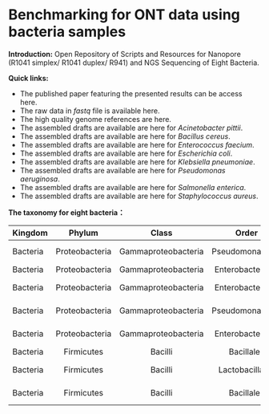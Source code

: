 # Benchmarking for ONT data using bacteria samples


**Introduction:** Open Repository of Scripts and Resources for Nanopore (R1041 simplex/ R1041 duplex/ R941) and NGS Sequencing of Eight Bacteria.

**Quick links:**

- The published paper featuring the presented results can be access here.
- The raw data in *fastq* file is available here.
- The high quality genome references are here.
- The assembled drafts are available are here for *Acinetobacter  pittii*.
- The assembled drafts are available are here for *Bacillus  cereus*.
- The assembled drafts are available are here for *Enterococcus  faecium*.
- The assembled drafts are available are here for *Escherichia  coli*.
- The assembled drafts are available are here for *Klebsiella pneumoniae*.
- The assembled drafts are available are here for *Pseudomonas  aeruginosa*.
- The assembled drafts are available are  here for *Salmonella  enterica*.
- The assembled drafts are available are here for *Staphylococcus  aureus*.



**The taxonomy for eight bacteria：**

| Kingdom   |     Phylum     |        Class        |      Order       |       Family       |     Genes      |         Species          |
| -------- | :------------: | :-----------------: | :--------------: | :----------------: | :------------: | :----------------------: |
| Bacteria | Proteobacteria | Gammaproteobacteria | Pseudomonadales  |   Moraxellaceae    | Acinetobacter  |  *Acinetobacter pittii*  |
| Bacteria | Proteobacteria | Gammaproteobacteria | Enterobacterales | Enterobacteriaceae |  Escherichia   |    *Escherichia coli*    |
| Bacteria | Proteobacteria | Gammaproteobacteria | Enterobacterales | Enterobacteriaceae |   Klebsiella   | *Klebsiella pneumoniae*  |
| Bacteria | Proteobacteria | Gammaproteobacteria | Pseudomonadales  |  Pseudomonadaceae  |  Pseudomonas   | *Pseudomonas aeruginosa* |
| Bacteria | Proteobacteria | Gammaproteobacteria | Enterobacterales | Enterobacteriaceae |   Salmonella   |  *Salmonella enterica*   |
| Bacteria |   Firmicutes   |       Bacilli       |    Bacillales    |    Bacillaceae     |    Bacillus    |    *Bacillus  cereus*    |
| Bacteria |   Firmicutes   |       Bacilli       | Lactobacillales  |  Enterococcaceae   |  Enterococcus  |  *Enterococcus faecium*  |
| Bacteria |   Firmicutes   |       Bacilli       |    Bacillales    | Staphylococcaceae  | Staphylococcus | *Staphylococcus aureus*  |



